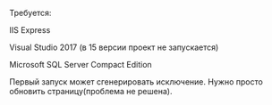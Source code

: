 Требуется:

IIS Express

Visual Studio 2017 (в 15 версии проект не запускается)

Microsoft SQL Server Compact Edition

Первый запуск может сгенерировать исключение. Нужно просто обновить страницу(проблема не решена).
